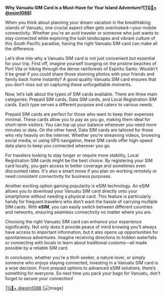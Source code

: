 **Why Vanuatu SIM Card is a Must-Have for Your Island Adventure?[[TG💪+ @esim1088](https://t.me/s/esim1088)]**

When you think about planning your dream vacation in the breathtaking islands of Vanuatu, one crucial aspect often gets overlooked—your mobile connectivity. Whether you're an avid traveler or someone who just wants to stay connected while exploring the lush landscapes and vibrant culture of this South Pacific paradise, having the right Vanuatu SIM card can make all the difference.

Let’s dive into why a Vanuatu SIM card is not just convenient but essential for your trip. First off, imagine yourself lounging on the pristine beaches of Port Vila or hiking through the dense rainforests of Espiritu Santo. Wouldn't it be great if you could share those stunning photos with your friends and family back home instantly? A good quality Vanuatu SIM card ensures that you don’t miss out on capturing these unforgettable moments. 

Now, let’s talk about the types of SIM cards available. There are three main categories: Prepaid SIM cards, Data SIM cards, and Local Registration SIM cards. Each type serves a different purpose and caters to various needs. 

Prepaid SIM cards are perfect for those who want to keep their expenses minimal. These cards allow you to pay as you go, making them ideal for short-term visitors. You can top up your balance whenever you need more minutes or data. On the other hand, Data SIM cards are tailored for those who rely heavily on the internet. Whether you’re streaming videos, browsing social media, or using GPS navigation, these SIM cards offer high-speed data plans to keep you connected wherever you go.

For travelers looking to stay longer or require more stability, Local Registration SIM cards might be the best choice. By registering your SIM card locally, you gain access to better coverage and sometimes even discounted rates. It's also a smart move if you plan on working remotely or need consistent connectivity for business purposes.

Another exciting option gaining popularity is eSIM technology. An eSIM allows you to download your Vanuatu SIM card directly onto your smartphone without needing a physical card. This feature is particularly handy for frequent travelers who don’t want the hassle of carrying multiple SIM cards. With **eSIM**, you can easily switch between different countries and networks, ensuring seamless connectivity no matter where you are.

Choosing the right Vanuatu SIM card can enhance your experience significantly. Not only does it provide peace of mind knowing you’ll always have access to important information, but it also opens up opportunities for spontaneous adventures. Imagine receiving directions to hidden waterfalls or connecting with locals to learn about traditional customs—all made possible by a reliable SIM card.

In conclusion, whether you’re a thrill-seeker, a nature lover, or simply someone who enjoys staying connected, investing in a Vanuatu SIM card is a wise decision. From prepaid options to advanced eSIM solutions, there’s something for everyone. So next time you pack your bags for Vanuatu, don’t forget to secure your connection! 

[TG💪+ @esim1088](https://t.me/s/esim1088) [![Image](https://i.postimg.cc/Y0z9fWf4/image.png)]